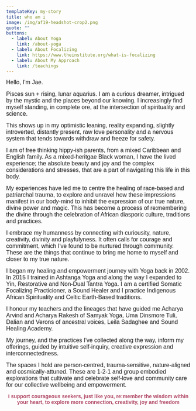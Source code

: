 ```yaml
---
templateKey: my-story
title: who am i
image: /img/af19-headshot-crop2.png
quote: ""
buttons:
  - label: About Yoga
    link: /about-yoga
  - label: About Focalizing
    link: https://www.theinstitute.org/what-is-focalizing
  - label: About My Approach
    link: /teachings
---
```

<p style="text-align: left;"><span style="font-family: 'trebuchet ms', geneva, sans-serif; font-size: 12pt;">Hello, I'm Jae. </span></p>
<p style="text-align: left;"><span style="font-family: 'trebuchet ms', geneva, sans-serif; font-size: 12pt;">Pisces sun + rising, lunar aquarius. I am a curious dreamer, intrigued by the mystic and the places beyond our knowing. I increasingly find myself standing, in complete ore, at the intersection of spirituality and science.</span></p>
<p style="text-align: left;"><span style="font-size: 12pt; font-family: 'trebuchet ms', geneva, sans-serif;">This shows up in my optimistic leaning, reality expanding, slightly introverted, distantly present, raw love personality and a nervous system that tends towards withdraw and freeze for safety.</span></p>
<p style="text-align: left;"><span style="font-family: 'trebuchet ms', geneva, sans-serif; font-size: 12pt;">I am of free thinking hippy-ish parents, from a mixed Caribbean and English family. As a mixed-heritgae Black woman, I have the lived experience; the absolute beauty and joy and the complex considerations and stresses, that are a part of navigating this life in this body.&nbsp;</span></p>
<p style="text-align: left;"><span style="font-family: 'trebuchet ms', geneva, sans-serif; font-size: 12pt;">My experiences have led me to centre the healing of race-based and patriarchal trauma, to explore and unravel how these impressions manifest in our body-mind to inhibit the expression of our true nature, divine power and magic. This has become a process of re:membering the divine through the celebration of African diasporic culture, traditions and practices.</span></p>
<p style="text-align: left;"><span style="font-family: 'trebuchet ms', geneva, sans-serif; font-size: 12pt;">I embrace my humanness by connecting with curiousity, nature, creativity, divinity and playfulyness. It often calls for courage and commitment, which I've found to be nurtured through community. These are the things that continue to bring me home to myself and closer to my true nature.</span></p>
<p style="text-align: left;"><span style="font-family: 'trebuchet ms', geneva, sans-serif; font-size: 12pt;">I began my healing and empowerment journey with Yoga back in 2002. In 2015 I trained in Ashtanga Yoga and along the way I expanded to Yin, Restorative and Non-Dual Tantra Yoga. I am a certified Somatic Focalizing Practicioner, a Sound Healer and I practice Indigenous African Spirituality and Celtic Earth-Based traditions.</span></p>
<p style="text-align: left;"><span style="font-family: 'trebuchet ms', geneva, sans-serif; font-size: 12pt;">I honour my teachers and the lineages that have guided me Acharya Arvind and Acharya Rakesh of Samyak Yoga, Uma Dinsmore Tuli, Dalian and Verons of ancestral voices, Leila Sadaghee and Sound Healing Academy.</span></p>
<p style="text-align: left;"><span style="font-family: 'trebuchet ms', geneva, sans-serif; font-size: 12pt;">My journey, and the practices I've collected along the way, inform my offerings, guided by intuitive self-inquiry, creative expression and interconnectedness.</span></p>
<p style="text-align: left;"><span style="font-family: 'trebuchet ms', geneva, sans-serif; font-size: 12pt;">The spaces I hold are person-centred, trauma-sensitive, nature-aligned and cosmically-attuned. These are 1-2-1 and group embodied explorations that cultivate and celebrate self-love and community care for our collective wellbeing and empowerment.</span></p>
<p style="text-align: center;"><span style="font-family: 'trebuchet ms', geneva, sans-serif;"><strong><span style="color: rgb(176, 70, 100);">I support courageous seekers, just like you, re:member the wisdom within your heart, to explore more connection, creativity, joy and freedom</span></strong></span></p>